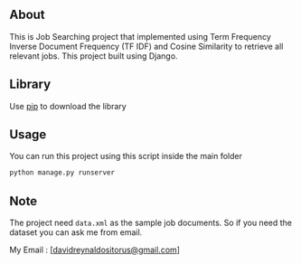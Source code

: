 ## About
This is Job Searching project that implemented using Term Frequency Inverse Document Frequency (TF IDF) and Cosine Similarity to retrieve all relevant jobs.
This project built using Django.

## Library

Use [pip](https://pypi.org/) to download the library 

## Usage

You can run this project using this script inside the main folder

```bash
python manage.py runserver
```

## Note
The project need ```data.xml``` as the sample job documents.
So if you need the dataset you can ask me from email.

My Email : [davidreynaldositorus@gmail.com]